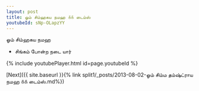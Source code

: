```yaml
---
layout: post
title: ஓம் சிம்ஹகய நமஹ ௧௧ டைம்ஸ்
youtubeId: sNp-OLapzYY
---
```

 
 
 ஓம் சிம்ஹகய நமஹ  
 
 -  சிங்கம் போன்ற நடை யார் 
 
  
 
  
 
 
 
 
 
 


{% include youtubePlayer.html id=page.youtubeId %}
 
[Next]({{ site.baseurl }}{% link  split1/_posts/2013-08-02-ஓம் சிம்ம தம்ஷ்ட்ராய நமஹ ௧௧ டைம்ஸ்.md%})
 
